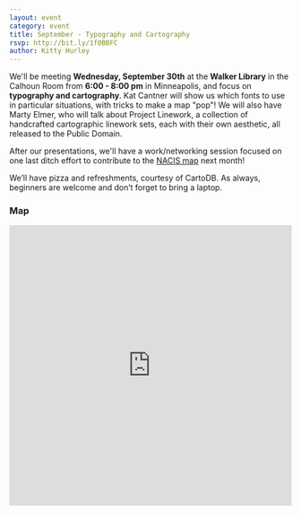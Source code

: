 ```yaml
---
layout: event
category: event
title: September - Typography and Cartography
rsvp: http://bit.ly/1f0BBFC
author: Kitty Hurley
---
```


We'll be meeting **Wednesday, September 30th** at the **Walker Library** in the Calhoun Room from **6:00 - 8:00 pm** in Minneapolis, and focus on **typography and cartography**. Kat Cantner will show us which fonts to use in particular situations, with tricks to make a map "pop"!  We will also have Marty Elmer, who will talk about Project Linework, a collection of handcrafted cartographic linework sets, each with their own aesthetic, all released to the  Public Domain.  

After our presentations, we'll have a work/networking session focused on one last ditch effort to contribute to the [NACIS map](http://maptimemsp.github.io/nacis2015-map) next month!

We’ll have pizza and refreshments, courtesy of CartoDB. As always, beginners are welcome and don’t forget to bring a laptop.


### Map

<iframe width='100%' height='500px' frameBorder='0' src='https://a.tiles.mapbox.com/v4/hockeyduck30.ncl3fed4/attribution,zoompan,zoomwheel.html?access_token=pk.eyJ1IjoiaG9ja2V5ZHVjazMwIiwiYSI6InE4cmFHNlUifQ.X5m_TSatNjZs6Vc7B3_m2A'></iframe>
